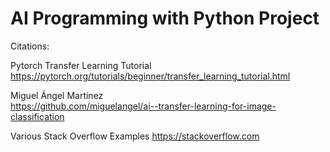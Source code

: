# AI Programming with Python Project

Citations:

Pytorch Transfer Learning Tutorial  
https://pytorch.org/tutorials/beginner/transfer_learning_tutorial.html  

Miguel Ángel Martínez  
https://github.com/miguelangel/ai--transfer-learning-for-image-classification  

Various Stack Overflow Examples
https://stackoverflow.com
